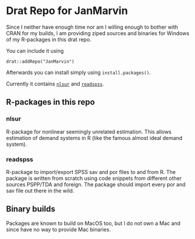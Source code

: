 # Drat Repo for JanMarvin

Since I neither have enough time nor am I willing enough to bother with CRAN for
my builds, I am providing ziped sources and binaries for Windows of my 
R-packages in this drat repo.

You can include it using

```{R}
drat::addRepo("JanMarvin")
```

Afterwards you can install simply using `install.packages()`.

Currently it contains [`nlsur`](https://github.com/JanMarvin/nlsur) and [`readspss`](https://github.com/JanMarvin/readspss).


## R-packages in this repo

### nlsur

R-package for nonlinear seemingly unrelated estimation. This allows estimation
of demand systems in R (like the famous almost ideal demand system).

### readspss

R-package to import/export SPSS sav and por files to and from R. The package is
written from scratch using code snippets from different other sources PSPP/TDA
and foreign. The package should import every por and sav file out there in the
wild.

## Binary builds

Packages are known to build on MacOS too, but I do not own a Mac and since have
no way to provide Mac binaries.
